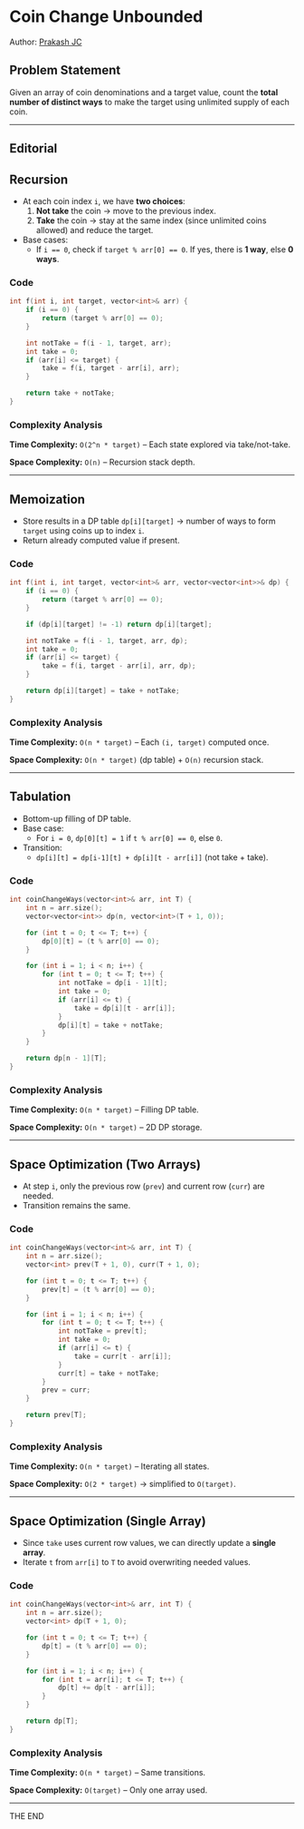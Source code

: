 # Coin Change Unbounded

Author: [Prakash JC](https://prakash079513.github.io)

## Problem Statement

Given an array of coin denominations and a target value, count the **total number of distinct ways** to make the target using unlimited supply of each coin.

---

## Editorial

## Recursion

- At each coin index `i`, we have **two choices**:
  1. **Not take** the coin → move to the previous index.
  2. **Take** the coin → stay at the same index (since unlimited coins allowed) and reduce the target.
- Base cases:
  - If `i == 0`, check if `target % arr[0] == 0`. If yes, there is **1 way**, else **0 ways**.

### Code

```cpp
int f(int i, int target, vector<int>& arr) {
    if (i == 0) {
        return (target % arr[0] == 0);
    }

    int notTake = f(i - 1, target, arr);
    int take = 0;
    if (arr[i] <= target) {
        take = f(i, target - arr[i], arr);
    }

    return take + notTake;
}

```

### Complexity Analysis

**Time Complexity:** `O(2^n * target)` – Each state explored via take/not-take.

**Space Complexity:** `O(n)` – Recursion stack depth.

---

## Memoization

- Store results in a DP table `dp[i][target]` → number of ways to form `target` using coins up to index `i`.
- Return already computed value if present.

### Code

```cpp
int f(int i, int target, vector<int>& arr, vector<vector<int>>& dp) {
    if (i == 0) {
        return (target % arr[0] == 0);
    }

    if (dp[i][target] != -1) return dp[i][target];

    int notTake = f(i - 1, target, arr, dp);
    int take = 0;
    if (arr[i] <= target) {
        take = f(i, target - arr[i], arr, dp);
    }

    return dp[i][target] = take + notTake;
}
```

### Complexity Analysis

**Time Complexity:** `O(n * target)` – Each `(i, target)` computed once.

**Space Complexity:** `O(n * target)` (dp table) + `O(n)` recursion stack.

---

## Tabulation

- Bottom-up filling of DP table.
- Base case:
  - For `i = 0`, `dp[0][t] = 1` if `t % arr[0] == 0`, else `0`.
- Transition:
  - `dp[i][t] = dp[i-1][t] + dp[i][t - arr[i]]` (not take + take).

### Code

```cpp
int coinChangeWays(vector<int>& arr, int T) {
    int n = arr.size();
    vector<vector<int>> dp(n, vector<int>(T + 1, 0));

    for (int t = 0; t <= T; t++) {
        dp[0][t] = (t % arr[0] == 0);
    }

    for (int i = 1; i < n; i++) {
        for (int t = 0; t <= T; t++) {
            int notTake = dp[i - 1][t];
            int take = 0;
            if (arr[i] <= t) {
                take = dp[i][t - arr[i]];
            }
            dp[i][t] = take + notTake;
        }
    }

    return dp[n - 1][T];
}
```

### Complexity Analysis

**Time Complexity:** `O(n * target)` – Filling DP table.

**Space Complexity:** `O(n * target)` – 2D DP storage.

---

## Space Optimization (Two Arrays)

- At step `i`, only the previous row (`prev`) and current row (`curr`) are needed.
- Transition remains the same.

### Code

```cpp
int coinChangeWays(vector<int>& arr, int T) {
    int n = arr.size();
    vector<int> prev(T + 1, 0), curr(T + 1, 0);

    for (int t = 0; t <= T; t++) {
        prev[t] = (t % arr[0] == 0);
    }

    for (int i = 1; i < n; i++) {
        for (int t = 0; t <= T; t++) {
            int notTake = prev[t];
            int take = 0;
            if (arr[i] <= t) {
                take = curr[t - arr[i]];
            }
            curr[t] = take + notTake;
        }
        prev = curr;
    }

    return prev[T];
}
```

### Complexity Analysis

**Time Complexity:** `O(n * target)` – Iterating all states.

**Space Complexity:** `O(2 * target)` → simplified to `O(target)`.

---

## Space Optimization (Single Array)

- Since `take` uses current row values, we can directly update a **single array**.
- Iterate `t` from `arr[i]` to `T` to avoid overwriting needed values.

### Code

```cpp
int coinChangeWays(vector<int>& arr, int T) {
    int n = arr.size();
    vector<int> dp(T + 1, 0);

    for (int t = 0; t <= T; t++) {
        dp[t] = (t % arr[0] == 0);
    }

    for (int i = 1; i < n; i++) {
        for (int t = arr[i]; t <= T; t++) {
            dp[t] += dp[t - arr[i]];
        }
    }

    return dp[T];
}
```

### Complexity Analysis

**Time Complexity:** `O(n * target)` – Same transitions.

**Space Complexity:** `O(target)` – Only one array used.

---

THE END
